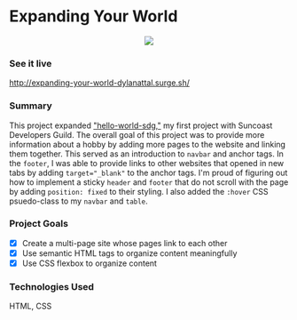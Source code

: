 # Expanding Your World

<p align="center">
  <img src="https://github.com/DylanAttal/expanding-your-world/blob/master/giphy-expanding-your-world.gif">
</p>

### See it live
http://expanding-your-world-dylanattal.surge.sh/

### Summary

This project expanded ["hello-world-sdg,"](http://hello-world-sdg-dylanattal.surge.sh/) my first project with Suncoast Developers Guild. The overall goal of this project was to provide more information about a hobby by adding more pages to the website and linking them together. This served as an introduction to `navbar` and anchor tags. In the `footer`, I was able to provide links to other websites that opened in new tabs by adding `target="_blank"` to the anchor tags. I'm proud of figuring out how to implement a sticky `header` and `footer` that do not scroll with the page by adding `position: fixed` to their styling. I also added the `:hover` CSS psuedo-class to my `navbar` and `table`.

### Project Goals

- [x] Create a multi-page site whose pages link to each other
- [x] Use semantic HTML tags to organize content meaningfully
- [x] Use CSS flexbox to organize content

### Technologies Used

HTML, CSS

